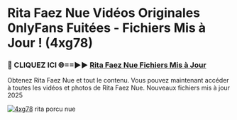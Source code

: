 # Rita Faez Nue Vidéos Originales 0nlyFans Fuitées - Fichiers Mis à Jour ! (4xg78)

<h3>🔴 CLIQUEZ ICI 🌐==►► <a href="https://tinyurl.com/2pmr4ezf" rel="nofollow">Rita Faez Nue Fichiers Mis à Jour</a></h3>

Obtenez Rita Faez Nue et tout le contenu. Vous pouvez maintenant accéder à toutes les vidéos et photos de Rita Faez Nue. Nouveaux fichiers mis à jour 2025

[![4xg78](https://i.imgur.com/6SNvagu.gif)](https://tinyurl.com/2pmr4ezf)
rita porcu nue